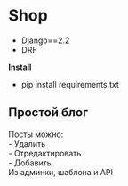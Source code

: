 # Shop
 - Django==2.2
- DRF


**Install**
- pip install requirements.txt

<h2>Простой блог</h2>
<div>Посты можно:</div>
     <div>- Удалить</div>
    <div>- Отредактировать</div>
    <div>- Добавить</div>
Из админки, шаблона и API